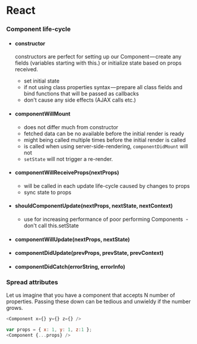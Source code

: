 # React

### Component life-cycle
* #### constructor
   constructors are perfect for setting up our Component — create any fields (variables starting with this.) or initialize state based on props received.
   
  - set initial state
  - if not using class properties syntax — prepare all class fields and bind functions that will be passed as callbacks
  - don't cause any side effects (AJAX calls etc.)
  
* #### componentWillMount
  - does not differ much from constructor
  - fetched data can be no available before the initial render is ready
  - might being called multiple times before the initial render is called
  - is called when using server-side-rendering, `componentDidMount` will not
  - `setState` will not trigger a re-render.

* #### componentWillReceiveProps(nextProps)
  - will be called in each update life-cycle caused by changes to props
  - sync state to props

* #### shouldComponentUpdate(nextProps, nextState, nextContext)
  - use for increasing performance of poor performing Components
  - don't call this.setState
  
* #### componentWillUpdate(nextProps, nextState)

* #### componentDidUpdate(prevProps, prevState, prevContext)

* #### componentDidCatch(errorString, errorInfo)

### Spread attributes

Let us imagine that you have a component that accepts N number of properties. Passing these down can be tedious and unwieldy if the number grows.
```js
<Component x={} y={} z={} />
```

```js
var props = { x: 1, y: 1, z:1 };
<Component {...props} />
```

